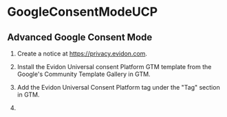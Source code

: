 # GoogleConsentModeUCP

## Advanced Google Consent Mode

1. Create a notice at https://privacy.evidon.com.

2. Install the Evidon Universal consent Platform GTM template from the Google's Community Template Gallery in GTM.

3. Add the Evidon Universal Consent Platform tag under the "Tag" section in GTM.

4. 
